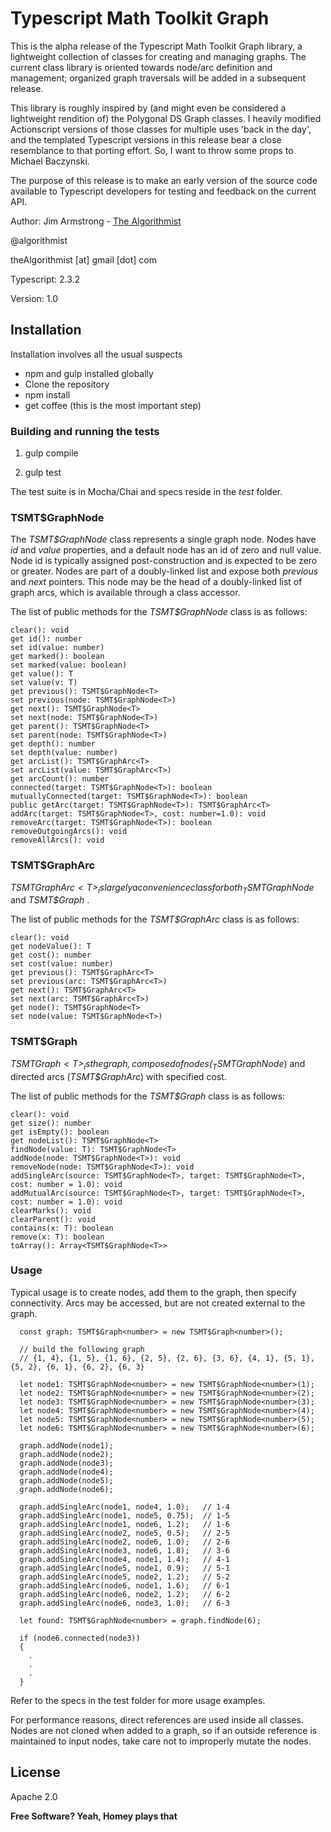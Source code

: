 # Typescript Math Toolkit Graph

This is the alpha release of the Typescript Math Toolkit Graph library, a lightweight collection of classes for creating and managing graphs.  The current class library is oriented towards node/arc definition and management; organized graph traversals will be added in a subsequent release.

This library is roughly inspired by (and might even be considered a lightweight rendition of) the Polygonal DS Graph classes.  I heavily modified Actionscript versions of those classes for multiple uses 'back in the day', and the templated Typescript versions in this release bear a close resemblance to that porting effort.  So, I want to throw some props to Michael Baczynski.

The purpose of this release is to make an early version of the source code available to Typescript developers for testing and feedback on the current API.

Author:  Jim Armstrong - [The Algorithmist]

@algorithmist

theAlgorithmist [at] gmail [dot] com

Typescript: 2.3.2

Version: 1.0


## Installation

Installation involves all the usual suspects

  - npm and gulp installed globally
  - Clone the repository
  - npm install
  - get coffee (this is the most important step)


### Building and running the tests

1. gulp compile

2. gulp test

The test suite is in Mocha/Chai and specs reside in the _test_ folder.


### TSMT$GraphNode<T>

The _TSMT$GraphNode<T>_ class represents a single graph node.  Nodes have _id_ and _value_ properties, and a default node has an id of zero and null value.  Node id is typically assigned post-construction and is expected to be zero or greater.  Nodes are part of a doubly-linked list and expose both _previous_ and _next_ pointers.  This node may be the head of a doubly-linked list of graph arcs, which is available through a class accessor.

The list of public methods for the _TSMT$GraphNode<T>_ class is as follows:

```
clear(): void
get id(): number
set id(value: number)
get marked(): boolean
set marked(value: boolean)
get value(): T
set value(v: T)
get previous(): TSMT$GraphNode<T>
set previous(node: TSMT$GraphNode<T>)
get next(): TSMT$GraphNode<T>
set next(node: TSMT$GraphNode<T>)
get parent(): TSMT$GraphNode<T>
set parent(node: TSMT$GraphNode<T>)
get depth(): number
set depth(value: number)
get arcList(): TSMT$GraphArc<T>
set arcList(value: TSMT$GraphArc<T>)
get arcCount(): number
connected(target: TSMT$GraphNode<T>): boolean
mutuallyConnected(target: TSMT$GraphNode<T>): boolean
public getArc(target: TSMT$GraphNode<T>): TSMT$GraphArc<T>
addArc(target: TSMT$GraphNode<T>, cost: number=1.0): void
removeArc(target: TSMT$GraphNode<T>): boolean
removeOutgoingArcs(): void
removeAllArcs(): void

```

### TSMT$GraphArc<T>

_TSMT$GraphArc<T>_ is largely a convenience class for both _TSMT$GraphNode<T>_ and _TSMT$Graph<T>_ .

The list of public methods for the _TSMT$GraphArc<T>_ class is as follows:

```
clear(): void
get nodeValue(): T
get cost(): number
set cost(value: number)
get previous(): TSMT$GraphArc<T>
set previous(arc: TSMT$GraphArc<T>)
get next(): TSMT$GraphArc<T>
set next(arc: TSMT$GraphArc<T>)
get node(): TSMT$GraphNode<T>
set node(value: TSMT$GraphNode<T>)

```


### TSMT$Graph<T>

_TSMT$Graph<T>_ is the graph, composed of nodes (_TSMT$GraphNode<T>_) and directed arcs (_TSMT$GraphArc<T>_) with specified cost.

The list of public methods for the _TSMT$Graph<T>_ class is as follows:

```
clear(): void
get size(): number
get isEmpty(): boolean
get nodeList(): TSMT$GraphNode<T>
findNode(value: T): TSMT$GraphNode<T>
addNode(node: TSMT$GraphNode<T>): void
removeNode(node: TSMT$GraphNode<T>): void
addSingleArc(source: TSMT$GraphNode<T>, target: TSMT$GraphNode<T>, cost: number = 1.0): void
addMutualArc(source: TSMT$GraphNode<T>, target: TSMT$GraphNode<T>, cost: number = 1.0): void
clearMarks(): void
clearParent(): void
contains(x: T): boolean
remove(x: T): boolean
toArray(): Array<TSMT$GraphNode<T>>

```

### Usage

Typical usage is to create nodes, add them to the graph, then specify connectivity.  Arcs may be accessed, but are not created external to the graph.


```
  const graph: TSMT$Graph<number> = new TSMT$Graph<number>();

  // build the following graph
  // {1, 4}, {1, 5}, {1, 6}, {2, 5}, {2, 6}, {3, 6}, {4, 1}, {5, 1}, {5, 2}, {6, 1}, {6, 2}, {6, 3}

  let node1: TSMT$GraphNode<number> = new TSMT$GraphNode<number>(1);
  let node2: TSMT$GraphNode<number> = new TSMT$GraphNode<number>(2);
  let node3: TSMT$GraphNode<number> = new TSMT$GraphNode<number>(3);
  let node4: TSMT$GraphNode<number> = new TSMT$GraphNode<number>(4);
  let node5: TSMT$GraphNode<number> = new TSMT$GraphNode<number>(5);
  let node6: TSMT$GraphNode<number> = new TSMT$GraphNode<number>(6);

  graph.addNode(node1);
  graph.addNode(node2);
  graph.addNode(node3);
  graph.addNode(node4);
  graph.addNode(node5);
  graph.addNode(node6);

  graph.addSingleArc(node1, node4, 1.0);   // 1-4
  graph.addSingleArc(node1, node5, 0.75);  // 1-5
  graph.addSingleArc(node1, node6, 1.2);   // 1-6
  graph.addSingleArc(node2, node5, 0.5);   // 2-5
  graph.addSingleArc(node2, node6, 1.0);   // 2-6
  graph.addSingleArc(node3, node6, 1.8);   // 3-6
  graph.addSingleArc(node4, node1, 1.4);   // 4-1
  graph.addSingleArc(node5, node1, 0.9);   // 5-1
  graph.addSingleArc(node5, node2, 1.2);   // 5-2
  graph.addSingleArc(node6, node1, 1.6);   // 6-1
  graph.addSingleArc(node6, node2, 1.2);   // 6-2
  graph.addSingleArc(node6, node3, 1.0);   // 6-3

  let found: TSMT$GraphNode<number> = graph.findNode(6);

  if (node6.connected(node3))
  {
    .
    .
    .
  }
```


Refer to the specs in the test folder for more usage examples.

For performance reasons, direct references are used inside all classes.  Nodes are not cloned when added to a graph, so if an outside reference is maintained to input nodes, take care not to improperly mutate the nodes.


License
----

Apache 2.0

**Free Software? Yeah, Homey plays that**

[//]: # (kudos http://stackoverflow.com/questions/4823468/store-comments-in-markdown-syntax)

[The Algorithmist]: <https://www.linkedin.com/in/jimarmstrong>

